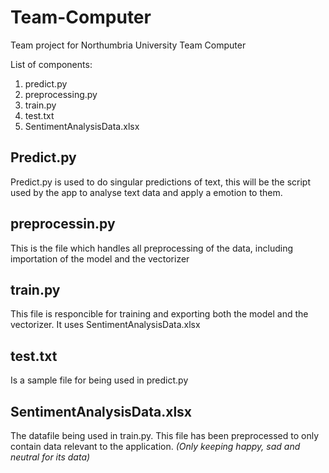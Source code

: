 # Team-Computer
Team project for Northumbria University Team Computer

List of components:
1. predict.py
2. preprocessing.py
3. train.py
4. test.txt
5. SentimentAnalysisData.xlsx

## Predict.py
Predict.py is used to do singular predictions of text, this will be the script used by the app to analyse text data and apply a emotion to them.

## preprocessin.py
This is the file which handles all preprocessing of the data, including importation of the model and the vectorizer

## train.py
This file is responcible for training and exporting both the model and the vectorizer. It uses SentimentAnalysisData.xlsx

## test.txt 
Is a sample file for being used in predict.py

## SentimentAnalysisData.xlsx
The datafile being used in train.py. This file has been preprocessed to only contain data relevant to the application. *(Only keeping happy, sad and neutral for its data)*
